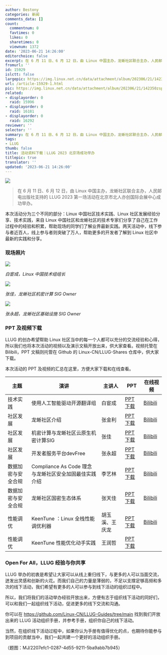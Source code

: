 ```yaml
---
author: Bestony
categories: 新闻
comments_data: []
count:
  commentnum: 0
  favtimes: 0
  likes: 0
  sharetimes: 0
  viewnum: 1372
date: '2023-06-21 14:26:00'
editorchoice: false
excerpt: 在 6 月 11 日、6 月 12 日，由 Linux 中国主办，龙蜥社区联合主办，人民邮电出版社支持的 LLUG 2023 第一场活动在北京市北人亦创国际会展中心成功举办。
fromurl: ''
id: 15929
islctt: false
largepic: https://img.linux.net.cn/data/attachment/album/202306/21/142350zspsqdydpzw8jtto.jpg
url: /article-15929-1.html
pic: https://img.linux.net.cn/data/attachment/album/202306/21/142350zspsqdydpzw8jtto.jpg.thumb.jpg
related:
- displayorder: 0
  raid: 15996
- displayorder: 0
  raid: 16181
- displayorder: 0
  raid: 16292
reviewer: ''
selector: ''
summary: 在 6 月 11 日、6 月 12 日，由 Linux 中国主办，龙蜥社区联合主办，人民邮电出版社支持的 LLUG 2023 第一场活动在北京市北人亦创国际会展中心成功举办。
tags:
- LLUG
thumb: false
title: 活动资料下载｜LLUG 2023 北京场成功举办
titlepic: true
translator: ''
updated: '2023-06-21 14:26:00'
---
```


![](https://img.linux.net.cn/data/attachment/album/202306/21/142350zspsqdydpzw8jtto.jpg)



> 
> 在 6 月 11 日、6 月 12 日，由 Linux 中国主办，龙蜥社区联合主办，人民邮电出版社支持的 LLUG 2023 第一场活动在北京市北人亦创国际会展中心成功举办。
> 
> 
> 


本次活动分为三个不同的部分：Linux 中国社区技术实践、Linux 社区发展经验分享、技术实践，来自 Linux 中国社区和龙蜥社区的技术专家们分享了自己在工作过程中的经验和积累，帮助现场的同学们了解业界最新实践。两天活动中，线下参与者近百人，线上参与者则突破了万人，帮助更多的开发者了解到 Linux 社区中最新的实践和分享。


### 现场照片


![](https://img.linux.net.cn/data/attachment/album/202306/21/135908zjsrzktlpbuosbpp.jpg)


*白宦成，Linux 中国技术组组长*


![](https://img.linux.net.cn/data/attachment/album/202306/21/135920kr777xor7cikiyx8.jpg)


*张佳，龙蜥社区机密计算 SIG Owner*


![](https://img.linux.net.cn/data/attachment/album/202306/21/135930n8bffpsgug081lsv.jpg)


*张永超，龙蜥社区基础设施 SIG Owner*


### PPT 及视频下载


LLUG 的创办希望帮助 Linux 社区当中的每一个人都可以充分的交流经验和心得，所以我们也将本次活动的视频以及演示文稿开放出来，供大家查看。视频托管在 Bilibili，PPT 文稿则托管在 Github 的 Linux-CN/LLUG-Shares 仓库中，供大家下载。


本次活动的 PPT 及视频的汇总在这里，方便大家下载和在线查看。




| 主题 | 演讲 | 主讲人 | PPT | 在线视频 |
| --- | --- | --- | --- | --- |
| 技术实践 | 使用人工智能驱动开源翻译组 | 白宦成 | [PPT 下载](https://github.com/Linux-CN/LLUG-Shares/blob/main/Beijing/2023.06-YiZhuang/6.11%20%E7%99%BD%E5%AE%A6%E6%88%90-%E4%BD%BF%E7%94%A8%E4%BA%BA%E5%B7%A5%E6%99%BA%E8%83%BD%E9%A9%B1%E5%8A%A8%E5%BC%80%E6%BA%90%E7%BF%BB%E8%AF%91%E7%BB%84.pdf) | [Bilibili](https://www.bilibili.com/video/BV1cz4y1v71P/) |
| 社区发展 | 龙蜥社区介绍 | 张金利 | [PPT 下载](https://github.com/Linux-CN/LLUG-Shares/blob/main/Beijing/2023.06-YiZhuang/6.11%20%E5%BC%A0%E9%87%91%E5%88%A9-%E9%BE%99%E8%9C%A5%E7%A4%BE%E5%8C%BA%E4%BB%8B%E7%BB%8D.pdf) | [Bilibili](https://www.bilibili.com/video/BV1qo4y177DX) |
| 社区发展 | 机密计算与龙蜥社区云原生机密计算SIG | 张佳 | [PPT 下载](https://github.com/Linux-CN/LLUG-Shares/blob/main/Beijing/2023.06-YiZhuang/6.11%20%E5%BC%A0%E4%BD%B3-%E6%9C%BA%E5%AF%86%E8%AE%A1%E7%AE%97%E4%B8%8E%E9%BE%99%E8%9C%A5%E7%A4%BE%E5%8C%BA%E4%BA%91%E5%8E%9F%E7%94%9F%E6%9C%BA%E5%AF%86%E8%AE%A1%E7%AE%97SIG.pdf) | [Bilibili](https://www.bilibili.com/video/BV1pj411D7s1/) |
| 社区发展 | 开发者服务平台devFree | 张永超 | [PPT 下载](https://github.com/Linux-CN/LLUG-Shares/blob/main/Beijing/2023.06-YiZhuang/6.11%20%E5%BC%A0%E6%B0%B8%E8%B6%85-%E5%BC%80%E5%8F%91%E8%80%85%E6%9C%8D%E5%8A%A1%E5%B9%B3%E5%8F%B0devFree.pdf) | [Bilibili](https://www.bilibili.com/video/BV1Wk4y1M7sL/) |
| 数据加密与安全合规 | Compliance As Code 理念与龙蜥社区安全加固最佳实践介绍 | 李艺林 | [PPT 下载](https://github.com/Linux-CN/LLUG-Shares/blob/main/Beijing/2023.06-YiZhuang/6.12%20%E6%9D%8E%E8%89%BA%E6%9E%97-Compliance%20As%20Code%E7%90%86%E5%BF%B5%E4%B8%8E%E9%BE%99%E8%9C%A5%E7%A4%BE%E5%8C%BA%E5%AE%89%E5%85%A8%E5%8A%A0%E5%9B%BA%E6%9C%80%E4%BD%B3%E5%AE%9E%E8%B7%B5%E4%BB%8B%E7%BB%8D.pdf) | [Bilibili](https://www.bilibili.com/video/BV1Nh4y197fJ/?spm_id_from=333.999.0.0&vd_source=874d316c9af33a124189653f35649c3e) |
| 数据加密与安全合规 | 龙蜥社区国密生态体系 | 张天佳 | [PPT 下载](https://github.com/Linux-CN/LLUG-Shares/blob/main/Beijing/2023.06-YiZhuang/6.12%20%E5%BC%A0%E5%A4%A9%E4%BD%B3-%E9%BE%99%E8%9C%A5%E7%A4%BE%E5%8C%BA%E5%9B%BD%E5%AF%86%E7%94%9F%E6%80%81%E4%BD%93%E7%B3%BB.pdf) | [Bilibili](https://www.bilibili.com/video/BV1vM4y1n7GC/?spm_id_from=333.999.0.0) |
| 性能调优 | KeenTune ：Linux 全栈性能调优利器 | 胡玉溪、王庆龙 | [PPT 下载](https://github.com/Linux-CN/LLUG-Shares/blob/main/Beijing/2023.06-YiZhuang/6.12%20%E8%83%A1%E7%8E%89%E6%BA%AA%E3%80%81%E7%8E%8B%E5%BA%86%E9%BE%99-KeenTune%20%EF%BC%9A%20Linux%E5%85%A8%E6%A0%88%E6%80%A7%E8%83%BD%E8%B0%83%E4%BC%98%E5%88%A9%E5%99%A8.pdf) | [Bilibili](https://www.bilibili.com/video/BV1UM4y1n7B4/?spm_id_from=333.999.0.0&vd_source=874d316c9af33a124189653f35649c3e) |
| 性能调优 | KeenTune 性能优化动手实践 | 王润哲 | [PPT 下载](https://github.com/Linux-CN/LLUG-Shares/blob/main/Beijing/2023.06-YiZhuang/6.12%20%E7%8E%8B%E6%B6%A6%E5%93%B2-KeenTune%E6%80%A7%E8%83%BD%E4%BC%98%E5%8C%96%E5%8A%A8%E6%89%8B%E5%AE%9E%E8%B7%B5.pdf) |  |


### Open For All，LLUG 经验与你共享


LLUG 举办的初衷是希望让大家可以从线上重归线下，与更多的人可以当面交流，迸发出灵感和创新的火花。而我们自己的力量是薄弱的，不足以支撑足够高频和多次的线下活动，我们希望有更多的人可以参与到线下活动的组织过程中。


所以，我们将我们的活动举办经验开放出来，方便有志于组织线下活动的同好们，可以和我们一起组织线下活动，促进更多的线下交流和沟通。


你可以在 <https://github.com/Linux-CN/LLUG-Guides/tree/main> 找到我们开放出来的 LLUG 活动组织手册，并参考手册，组织你自己的线下活动。


当然，在组织线下活动过程中，如果你认为手册有值得优化的点，也期待你能参与到项目的贡献当中，我们一起共建一个更好的活动组织手册。


（题图：MJ/2207efc1-0287-4d55-9211-5ba9abb7b945）